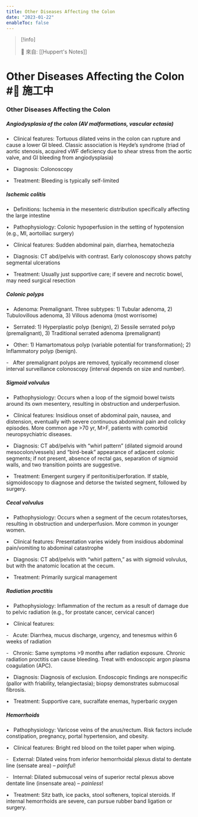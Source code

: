 ```yaml
---
title: Other Diseases Affecting the Colon
date: "2023-01-22"
enableToc: false
---
```


> [!info]
>
> 🌱 來自: [[Huppert's Notes]]

# Other Diseases Affecting the Colon #🚧 施工中

### Other Diseases Affecting the Colon

##### Angiodysplasia of the colon (AV malformations, vascular ectasia)

•   Clinical features: Tortuous dilated veins in the colon can rupture and cause a lower GI bleed. Classic association is Heyde’s syndrome (triad of aortic stenosis, acquired vWF deficiency due to shear stress from the aortic valve, and GI bleeding from angiodysplasia)

•   Diagnosis: Colonoscopy

•   Treatment: Bleeding is typically self-limited

##### Ischemic colitis

•   Definitions: Ischemia in the mesenteric distribution specifically affecting the large intestine

•   Pathophysiology: Colonic hypoperfusion in the setting of hypotension (e.g., MI, aortoiliac surgery)

•   Clinical features: Sudden abdominal pain, diarrhea, hematochezia

•   Diagnosis: CT abd/pelvis with contrast. Early colonoscopy shows patchy segmental ulcerations

•   Treatment: Usually just supportive care; if severe and necrotic bowel, may need surgical resection

##### Colonic polyps

•   Adenoma: Premalignant. Three subtypes: 1) Tubular adenoma, 2) Tubulovillous adenoma, 3) Villous adenoma (most worrisome)

•   Serrated: 1) Hyperplastic polyp (benign), 2) Sessile serrated polyp (premalignant), 3) Traditional serrated adenoma (premalignant)

•   Other: 1) Hamartomatous polyp (variable potential for transformation); 2) Inflammatory polyp (benign).

-   After premalignant polyps are removed, typically recommend closer interval surveillance colonoscopy (interval depends on size and number).

##### Sigmoid volvulus

•   Pathophysiology: Occurs when a loop of the sigmoid bowel twists around its own mesentery, resulting in obstruction and underperfusion.

•   Clinical features: Insidious onset of abdominal pain, nausea, and distension, eventually with severe continuous abdominal pain and colicky episodes. More common age >70 yr, M>F, patients with comorbid neuropsychiatric diseases.

•   Diagnosis: CT abd/pelvis with “whirl pattern” (dilated sigmoid around mesocolon/vessels) and “bird-beak” appearance of adjacent colonic segments; if not present, absence of rectal gas, separation of sigmoid walls, and two transition points are suggestive.

•   Treatment: Emergent surgery if peritonitis/perforation. If stable, sigmoidoscopy to diagnose and detorse the twisted segment, followed by surgery.

##### Cecal volvulus

•   Pathophysiology: Occurs when a segment of the cecum rotates/torses, resulting in obstruction and underperfusion. More common in younger women.

•   Clinical features: Presentation varies widely from insidious abdominal pain/vomiting to abdominal catastrophe

•   Diagnosis: CT abd/pelvis with “whirl pattern,” as with sigmoid volvulus, but with the anatomic location at the cecum.

•   Treatment: Primarily surgical management

##### Radiation proctitis

•   Pathophysiology: Inflammation of the rectum as a result of damage due to pelvic radiation (e.g., for prostate cancer, cervical cancer)

•   Clinical features:

-   Acute: Diarrhea, mucus discharge, urgency, and tenesmus within 6 weeks of radiation

-   Chronic: Same symptoms >9 months after radiation exposure. Chronic radiation proctitis can cause bleeding. Treat with endoscopic argon plasma coagulation (APC).

•   Diagnosis: Diagnosis of exclusion. Endoscopic findings are nonspecific (pallor with friability, telangiectasia); biopsy demonstrates submucosal fibrosis.

•   Treatment: Supportive care, sucralfate enemas, hyperbaric oxygen

##### Hemorrhoids

•   Pathophysiology: Varicose veins of the anus/rectum. Risk factors include constipation, pregnancy, portal hypertension, and obesity.

•   Clinical features: Bright red blood on the toilet paper when wiping.

-   External: Dilated veins from inferior hemorrhoidal plexus distal to dentate line (sensate area) – *painful*\!

-   Internal: Dilated submucosal veins of superior rectal plexus above dentate line (insensate area) – *painless*\!

•   Treatment: Sitz bath, ice packs, stool softeners, topical steroids. If internal hemorrhoids are severe, can pursue rubber band ligation or surgery.

